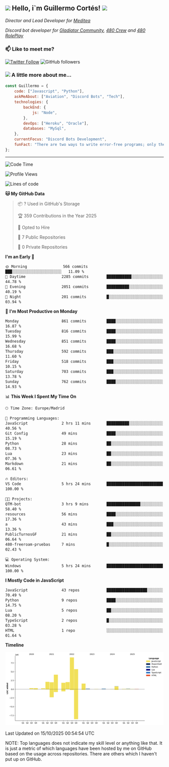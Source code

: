 <h2><img src="https://emojis.slackmojis.com/emojis/images/1531849430/4246/blob-sunglasses.gif?1531849430" width="30"/> Hello, i`m Guillermo Cortés! <img src="https://media.giphy.com/media/PiuVH04cd9JcmqqWKK/giphy.gif" width="50"></h2>
<p><em>Director and Lead Developer for <a href="https://mediteavirtual.es/">Meditea</a>
</em></p>
<p><em>Discord bot developer for <a href="https://discord.comunidadgladiator.com">Gladiator Community</a>, <a href="https://discord.gg/UpvpkUbGdA">480 Crew</a> and <a href="https://discord.gg/dmMRQgH3tu">480 RolePlay</a>
</em></p>

### 📫 Like to meet me?

[![Twitter Follow](https://img.shields.io/twitter/follow/concara3443?label=Follow)](https://twitter.com/intent/follow?screen_name=concara3443)
![GitHub followers](https://img.shields.io/github/followers/concara3443?label=Follow&style=social)

### <img src="https://media.giphy.com/media/WFZvB7VIXBgiz3oDXE/giphy.gif" width="50"> A little more about me...  

```javascript
const Guillermo = {
    code: ["Javascript", "Python"],
    askMeAbout: ["Aviation", "Discord Bots", "Tech"],
    technologies: {
        backEnd: {
            js: "Node",
        },
        devOps: ["Heroku", "Oracle"],
        databases: "MySql",
    },
    currentFocus: "Discord Bots Development",
    funFact: "There are two ways to write error-free programs; only the third one works"
};
```

---

<!--START_SECTION:waka-->
![Code Time](http://img.shields.io/badge/Code%20Time-659%20hrs%2018%20mins-blue)

![Profile Views](http://img.shields.io/badge/Profile%20Views-0-blue)

![Lines of code](https://img.shields.io/badge/From%20Hello%20World%20I%27ve%20Written-30.1%20million%20lines%20of%20code-blue)

**🐱 My GitHub Data** 

> 📦 ? Used in GitHub's Storage 
 > 
> 🏆 359 Contributions in the Year 2025
 > 
> 💼 Opted to Hire
 > 
> 📜 7 Public Repositories 
 > 
> 🔑 0 Private Repositories 
 > 
**I'm an Early 🐤** 

```text
🌞 Morning                566 commits         ███░░░░░░░░░░░░░░░░░░░░░░   11.09 % 
🌆 Daytime                2285 commits        ███████████░░░░░░░░░░░░░░   44.78 % 
🌃 Evening                2051 commits        ██████████░░░░░░░░░░░░░░░   40.19 % 
🌙 Night                  201 commits         █░░░░░░░░░░░░░░░░░░░░░░░░   03.94 % 
```
📅 **I'm Most Productive on Monday** 

```text
Monday                   861 commits         ████░░░░░░░░░░░░░░░░░░░░░   16.87 % 
Tuesday                  816 commits         ████░░░░░░░░░░░░░░░░░░░░░   15.99 % 
Wednesday                851 commits         ████░░░░░░░░░░░░░░░░░░░░░   16.68 % 
Thursday                 592 commits         ███░░░░░░░░░░░░░░░░░░░░░░   11.60 % 
Friday                   518 commits         ███░░░░░░░░░░░░░░░░░░░░░░   10.15 % 
Saturday                 703 commits         ███░░░░░░░░░░░░░░░░░░░░░░   13.78 % 
Sunday                   762 commits         ████░░░░░░░░░░░░░░░░░░░░░   14.93 % 
```


📊 **This Week I Spent My Time On** 

```text
🕑︎ Time Zone: Europe/Madrid

💬 Programming Languages: 
JavaScript               2 hrs 11 mins       ██████████░░░░░░░░░░░░░░░   40.56 % 
Git Config               49 mins             ████░░░░░░░░░░░░░░░░░░░░░   15.19 % 
Python                   28 mins             ██░░░░░░░░░░░░░░░░░░░░░░░   08.73 % 
Lua                      23 mins             ██░░░░░░░░░░░░░░░░░░░░░░░   07.36 % 
Markdown                 21 mins             ██░░░░░░░░░░░░░░░░░░░░░░░   06.61 % 

🔥 Editors: 
VS Code                  5 hrs 24 mins       █████████████████████████   100.00 % 

🐱‍💻 Projects: 
QTM-bot                  3 hrs 9 mins        ███████████████░░░░░░░░░░   58.40 % 
resources                56 mins             ████░░░░░░░░░░░░░░░░░░░░░   17.36 % 
a                        43 mins             ███░░░░░░░░░░░░░░░░░░░░░░   13.36 % 
PublicTurnosGF           21 mins             ██░░░░░░░░░░░░░░░░░░░░░░░   06.64 % 
480-freeroam-pruebas     7 mins              █░░░░░░░░░░░░░░░░░░░░░░░░   02.43 % 

💻 Operating System: 
Windows                  5 hrs 24 mins       █████████████████████████   100.00 % 
```

**I Mostly Code in JavaScript** 

```text
JavaScript               43 repos            ██████████████████░░░░░░░   70.49 % 
Python                   9 repos             ████░░░░░░░░░░░░░░░░░░░░░   14.75 % 
Lua                      5 repos             ██░░░░░░░░░░░░░░░░░░░░░░░   08.20 % 
TypeScript               2 repos             █░░░░░░░░░░░░░░░░░░░░░░░░   03.28 % 
HTML                     1 repo              ░░░░░░░░░░░░░░░░░░░░░░░░░   01.64 % 
```



**Timeline**

![Lines of Code chart](https://raw.githubusercontent.com/Concara3443/Concara3443/main/assets/bar_graph.png)


 Last Updated on 15/10/2025 00:54:54 UTC
<!--END_SECTION:waka-->

NOTE: Top languages does not indicate my skill level or anything like that. It is just a metric of which languages have been hosted by me on GitHub based on the usage across repositories. There are others which I haven't put up on GitHub.
